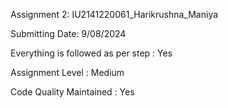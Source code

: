 Assignment 2: IU2141220061_Harikrushna_Maniya

Submitting Date: 9/08/2024

Everything is followed as per step : Yes

Assignment Level : Medium

Code Quality Maintained : Yes
